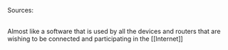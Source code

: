 Sources:

\
Almost like a software that is used by all the devices and routers that are wishing to be connected and participating in the [[Internet]]
